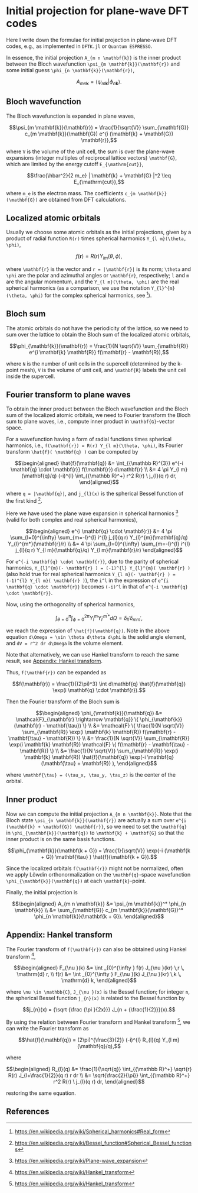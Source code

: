 # Initial projection for plane-wave DFT codes

Here I write down the formulae for initial projection in plane-wave DFT codes,
e.g., as implemented in `DFTK.jl` or `Quantum ESPRESSO`.

In essence, the initial projection ``A_{m n \mathbf{k}}`` is the inner product
between the Bloch wavefunction ``\psi_{m \mathbf{k}}(\mathbf{r})`` and some
initial guess ``\phi_{n \mathbf{k}}(\mathbf{r})``,

```math
A_{m n \mathbf{k}} = \langle \psi_{m \mathbf{k}} | \phi_{n \mathbf{k}} \rangle.
```

## Bloch wavefunction

The Bloch wavefunction is expanded in plane waves,

```math
\psi_{m \mathbf{k}}(\mathbf{r}) = \frac{1}{\sqrt{V}} \sum_{\mathbf{G}}
  c_{m \mathbf{k}}(\mathbf{G}) e^{i (\mathbf{k} + \mathbf{G}) \mathbf{r}},
```

where ``V`` is the volume of the unit cell, the sum is over the
plane-wave expansions (integer multiples of reciprocal lattice vectors)
``\mathbf{G}``, which are limited by the energy cutoff ``E_{\mathrm{cut}}``,

```math
\frac{\hbar^2}{2 m_e} | \mathbf{k} + \mathbf{G} |^2 \leq E_{\mathrm{cut}},
```

where ``m_e`` is the electron mass.
The coefficients ``c_{m \mathbf{k}}(\mathbf{G})`` are obtained from DFT calculations.

## Localized atomic orbitals

Usually we choose some atomic orbitals as the initial projections, given by
a product of radial function ``R(r)`` times spherical harmonics
``Y_{l m}(\theta, \phi)``,

```math
f(\mathbf{r}) = R(r) Y_{l m}(\theta, \phi),
```

where ``\mathbf{r}`` is the vector and ``r = |\mathbf{r}|`` is its norm;
``\theta`` and ``\phi`` are the polar and azimuthal angles or ``\mathbf{r}``,
respectively; ``l`` and ``m`` are the angular momentum, and
the ``Y_{l m}(\theta, \phi)`` are the real spherical harmonics
(as a comparison, we use the notation ``Y_{l}^{m}(\theta, \phi)`` for
the complex spherical harmonics, see [^SphHarm]).

## Bloch sum

The atomic orbitals do not have the periodicity of the lattice, so we need
to sum over the lattice to obtain the Bloch sum of the localized atomic orbitals,

```math
\phi_{\mathbf{k}}(\mathbf{r}) = \frac{1}{N \sqrt{V}} \sum_{\mathbf{R}}
  e^{i \mathbf{k} \mathbf{R}} f(\mathbf{r} - \mathbf{R}),
```

where ``N`` is the number of unit cells in the supercell (determined by
the k-point mesh), ``V`` is the volume of unit cell,
and ``\mathbf{R}`` labels the unit cell inside the supercell.

## Fourier transform to plane waves

To obtain the inner product between the Bloch wavefunction and the Bloch
sum of the localized atomic orbitals, we need to Fourier transform the
Bloch sum to plane waves, i.e., compute inner product in ``\mathbf{G}``-vector space.

For a wavefunction having a form of radial functions times spherical harmonics,
i.e., ``f(\mathbf{r}) = R(r) Y_{l m}(\theta, \phi)``,
its Fourier transform ``\hat{f}( \mathbf{q} )`` can be computed by

```math
\begin{aligned}
\hat{f}(\mathbf{q})
&= \int_{{\mathbb R}^{3}} e^{-i \mathbf{q} \cdot \mathbf{r}} f(\mathbf{r}) d\mathbf{r} \\
&= 4 \pi Y_{l m}(\mathbf{q}/q) (-i)^{l}
  \int_{{\mathbb R}^+} r^2 R(r) \ j_{l}(q r) dr,
\end{aligned}
```

where ``q = |\mathbf{q}|``, and
``j_{l}(x)`` is the spherical Bessel function of the first kind [^SphBess].

Here we have used the plane wave expansion in spherical harmonics [^PwExpand]
(valid for both complex and real spherical harmonics),

```math
\begin{aligned}
  e^{i \mathbf{q} \cdot \mathbf{r}}
&= 4 \pi \sum_{l=0}^{\infty} \sum_{m=-l}^{l}
    i^{l} j_{l}(q r) Y_{l}^{m}(\mathbf{q}/q) Y_{l}^{m*}(\mathbf{r}/r) \\
&= 4 \pi \sum_{l=0}^{\infty} \sum_{m=-l}^{l}
    i^{l} j_{l}(q r) Y_{l m}(\mathbf{q}/q) Y_{l m}(\mathbf{r}/r)
\end{aligned}
```

For ``e^{-i \mathbf{q} \cdot \mathbf{r}}``, due to the parity of spherical
harmonics,
``Y_{l}^{m}(- \mathbf{r} ) = (-1)^{l} Y_{l}^{m}( \mathbf{r} )``
(also hold true for real spherical harmonics
``Y_{l m}(- \mathbf{r} ) = (-1)^{l} Y_{l m}( \mathbf{r} )``),
the ``i^l`` in the expression of ``e^{i \mathbf{q} \cdot \mathbf{r}}``
becomes ``(-i)^l`` in that of ``e^{-i \mathbf{q} \cdot \mathbf{r}}``.

Now, using the orthogonality of spherical harmonics,

```math
\int_{\theta = 0}^{\pi} \int_{\phi=0}^{2\pi}
Y_{l}^{m} Y_{l^{\prime}}^{m^{\prime} *} d\Omega
= \delta_{l l^{\prime}} \delta_{m m^{\prime}},
```

we reach the expression of ``\hat{f}(\mathbf{q})``.
Note in the above equation ``d\Omega = \sin \theta d\theta d\phi`` is the
solid angle element, and ``dV = r^2 dr d\Omega`` is the volume element.

Note that alternatively, we can use Hankel transform to reach the same result,
see [Appendix: Hankel transform](#Appendix:-Hankel-transform).

Thus, ``f(\mathbf{r})`` can be expanded as

```math
f(\mathbf{r}) = \frac{1}{(2\pi)^3} \int d\mathbf{q} \hat{f}(\mathbf{q})
\exp(i \mathbf{q} \cdot \mathbf{r}).
```

Then the Fourier transform of the Bloch sum is

```math
\begin{aligned}
\phi_{\mathbf{k}}(\mathbf{q})
&= \mathcal{F}_{\mathbf{r} \rightarrow \mathbf{q}}
  \{ \phi_{\mathbf{k}} (\mathbf{r} - \mathbf{\tau}) \} \\
&= \mathcal{F} \{ \frac{1}{N \sqrt{V}}
  \sum_{\mathbf{R}} \exp(i \mathbf{k} \mathbf{R})
  f(\mathbf{r} - \mathbf{\tau} - \mathbf{R}) \} \\
&= \frac{1}{N \sqrt{V}} \sum_{\mathbf{R}}
  \exp(i \mathbf{k} \mathbf{R})
  \mathcal{F} \{ f(\mathbf{r} - \mathbf{\tau} - \mathbf{R}) \} \\
&= \frac{1}{N \sqrt{V}} \sum_{\mathbf{R}}
  \exp(i \mathbf{k} \mathbf{R})
  \hat{f}(\mathbf{q}) \exp(-i \mathbf{q} (\mathbf{\tau} + \mathbf{R}) ),
\end{aligned}
```

where ``\mathbf{\tau} = (\tau_x, \tau_y, \tau_z)`` is the center of the orbital.

## Inner product

Now we can compute the initial projection ``A_{m n \mathbf{k}}``.
Note that the Bloch state ``\psi_{n \mathbf{k}}(\mathbf{r})`` are actually
a sum over ``e^{i (\mathbf{k} + \mathbf{G}) \mathbf{r}}``,
so we need to set the ``\mathbf{q}`` in ``\phi_{\mathbf{k}}(\mathbf{q})``
to ``\mathbf{k} + \mathbf{G}`` so that the inner product is on the same basis
functions.

```math
\phi_{\mathbf{k}}(\mathbf{k + G})
= \frac{1}{\sqrt{V}} \exp(-i (\mathbf{k + G}) \mathbf{\tau} )
  \hat{f}(\mathbf{k + G}).
```

Since the localized orbitals ``f(\mathbf{r})`` might not be normalized,
often we apply Löwdin orthonormalization on the ``\mathbf{q}``-space wavefunction
``\phi_{\mathbf{k}}(\mathbf{q})`` at each ``\mathbf{k}``-point.

Finally, the initial projection is

```math
\begin{aligned}
A_{m n \mathbf{k}}
&= \psi_{m \mathbf{k}}^* \phi_{n \mathbf{k}} \\
&= \sum_{\mathbf{G}} c_{m \mathbf{k}}(\mathbf{G})^* \phi_{n \mathbf{k}}(\mathbf{k + G}).
\end{aligned}
```

## Appendix: Hankel transform

The Fourier transform of ``f(\mathbf{r})`` can also be obtained using
Hankel transform [^Hankel],

```math
\begin{aligned}
F_{\nu }(k) &= \int _{0}^{\infty } f(r) J_{\nu }(kr) \,r \, \mathrm{d} r, \\
f(r) &= \int _{0}^{\infty } F_{\nu }(k) J_{\nu }(kr) \,k \, \mathrm{d} k,
\end{aligned}
```

where ``\nu \in \mathbb{C}``, ``J_{\nu }(x)`` is the Bessel function;
for integer ``n``, the spherical Bessel function ``j_{n}(x)``
is related to the Bessel function by

```math
j_{n}(x) = {\sqrt {\frac {\pi }{2x}}} J_{n + {\frac{1}{2}}}(x).
```

By using the relation between Fourier transform and Hankel transform [^Hankel],
we can write the Fourier transform as

```math
\hat{f}(\mathbf{q}) = (2\pi)^{\frac{3}{2}} (-i)^{l} R_{l}(q) Y_{l m}(\mathbf{q}/q),
```

where

```math
\begin{aligned}
R_{l}(q)
&= \frac{1}{\sqrt{q}} \int_{{\mathbb R}^+} \sqrt{r} R(r) J_{l+\frac{1}{2}}(q r) r dr \\
&= \sqrt{\frac{2}{\pi}} \int_{{\mathbb R}^+} r^2 R(r) \ j_{l}(q r) dr,
\end{aligned}
```

restoring the same equation.

## References

[^SphHarm]: <https://en.wikipedia.org/wiki/Spherical_harmonics#Real_form>
[^SphBess]: <https://en.wikipedia.org/wiki/Bessel_function#Spherical_Bessel_functions>
[^PwExpand]: <https://en.wikipedia.org/wiki/Plane-wave_expansion>
[^Hankel]: <https://en.wikipedia.org/wiki/Hankel_transform>
